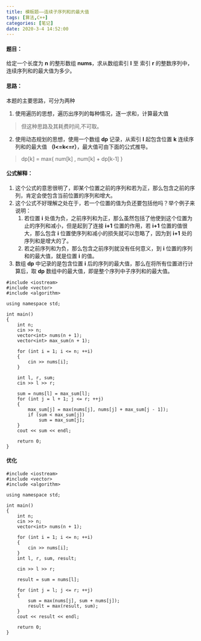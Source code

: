 ```yaml
---
title: 模板题——连续子序列和的最大值
tags: [算法,C++]
categories: [笔记]
date: 2020-3-4 14:52:00
---
```


#### 题目：

给定一个长度为 **n** 的整形数组 **nums**，求从数组索引 **l** 至 索引 **r** 的整数序列中，连续序列和的最大值为多少。

#### 思路：

本题的主要思路，可分为两种

1. 使用遍历的思想，遍历出序列的每种情况，逐一求和，计算最大值

> 但这种思路及其耗费时间,不可取。

2. 使用动态规划的思想，使用一个数组 **dp** 记录，从索引 **l** 起包含位置 **k** 连续序列和的最大值 **（l&lt;=k&lt;=r）**，最大值可由下面的公式推导。

> dp[k] = max{ num[k] , num[k] + dp[k-1] }


#### 公式解释：

1. 这个公式的意思很明了，即某个位置之前的序列和若为正，那么包含之前的序列，肯定会使包含当前位置的序列和增大。
2. 这个公式不好理解之处在于，若一个位置的值为负还要包括他吗？举个例子来说明：
    1. 若位置 **i** 处值为负，之前序列和为正，那么虽然包括了他使到这个位置为止的序列和减小，但是起到了连接 **i+1** 位置的作用，若 **i+1** 位置的值很大，那么包含 **i** 位置使序列和减小的损失就可以忽略了，因为到 **i+1** 处的序列和是增大的了。
    2. 若之前序列和为负，那么包含之前序列就没有任何意义，到 **i** 位置的序列和的最大值，就是位置 **i** 的值。
3. 数组 **dp** 中记录的是包含位置 **i** 后的序列的最大值，那么在将所有位置进行计算后，取 **dp** 数组中的最大值，即是整个序列中子序列和的最大值。


```
#include <iostream>
#include <vector>
#include <algorithm>

using namespace std;

int main()
{
    int n;
    cin >> n;
    vector<int> nums(n + 1);
    vector<int> max_sum(n + 1);

    for (int i = 1; i <= n; ++i)
    {
        cin >> nums[i];
    }

    int l, r, sum;
    cin >> l >> r;

    sum = nums[l] = max_sum[l];
    for (int j = l + 1; j <= r; ++j)
    {
        max_sum[j] = max(nums[j], nums[j] + max_sum[j - 1]);
        if (sum < max_sum[j])
            sum = max_sum[j];
    }
    cout << sum << endl;

    return 0;
}
```

#### 优化


```
#include <iostream>
#include <vector>
#include <algorithm>

using namespace std;

int main()
{
    int n;
    cin >> n;
    vector<int> nums(n + 1);

    for (int i = 1; i <= n; ++i)
    {
        cin >> nums[i];
    }
    int l, r, sum, result;

    cin >> l >> r;

    result = sum = nums[l];

    for (int j = l; j <= r; ++j)
    {
        sum = max(nums[j], sum + nums[j]);
        result = max(result, sum);
    }
    cout << result << endl;

    return 0;
}
```